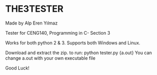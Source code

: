 # THE3TESTER
Made by Alp Eren Yılmaz

Tester for CENG140, Programming in C- Section 3

Works for both python 2 & 3.
Supports both Windows and Linux.

Download and extract the zip.
to run:
python tester.py {a.out}
  You can change a.out with your own executable file

Good Luck!
